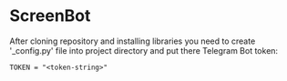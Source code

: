 # ScreenBot
After cloning repository and installing libraries you need to create '_config.py' file into project directory and put there Telegram Bot token:

`TOKEN = "<token-string>"`